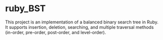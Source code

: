# ruby_BST

This project is an implementation of a balanced binary search tree in Ruby.
It supports insertion, deletion, searching, and multiple traversal methods (in-order, pre-order, post-order, and level-order).